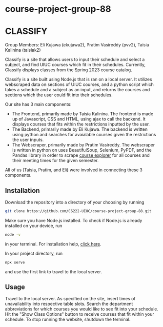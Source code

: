 # course-project-group-88
# CLASSIFY

Group Members: Eli Kujawa (ekujawa2), Pratim Vasireddy (pvv2), Taisia Kalinina (taisiak2)

Classify is a site that allows users to input their schedule and select a subject, and find UIUC courses which fit in their schedules.
Currently, Classify displays classes from the Spring 2023 course catalog.

Classify is a site built using Node.js that is ran on a local server. It utilizes webscraped data on sections of UIUC courses, and a python script which takes a schedule and a subject as an input, and returns the courses and sections which the user could fit into their schedules. 

Our site has 3 main components:

+ The Frontend, primarily made by Taisia Kalinina. The frontend is made up of Javascript, CSS and HTML, using ajax to call the backend. It displays courses that fits within the restrictions inputted by the user. 
+ The Backend, primarily made by Eli Kujawa. The backend is written using python and searches for avaialable courses given the restrictions the user inputs. 
+ The Webscraper, primarily made by Pratim Vasireddy. The webscraper is written in python on uses BeautifulSoup, Selenium, PyPDF, and the Pandas library in order to scrape [course explorer](https://courses.illinois.edu/) for all courses and their meeting times for the given semester.

All of us (Taisia, Pratim, and Eli) were involved in connecting these 3 components.

## Installation

Download the repository into a directory of your choosing by running
```bash
git clone https://github.com/CS222-UIUC/course-project-group-88.git
```
Make sure you have Node.js installed. To check if Node.js is already installed on your device, run
```bash
node -v
```
in your terminal. For installation help, [click here](https://nodejs.org/en/download/).

In your project directory, run
```bash
npx serve
```
and use the first link to travel to the local server.

## Usage

Travel to the local server. As specified on the site, insert times of unavailability into respective table slots. Search the department abbreviations for which courses you would like to see fit into your schedule. Hit the "Show Class Options" button to receive courses that fit within your schedule. To stop running the website, shutdown the terminal.

